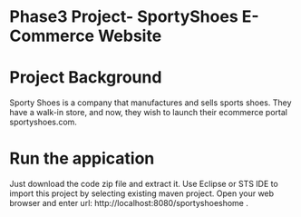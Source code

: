 # Phase3 Project- SportyShoes E-Commerce Website
# Project Background
Sporty Shoes is a company that manufactures and sells sports shoes. They have a walk-in store, and now, they wish to launch their ecommerce portal sportyshoes.com.
# Run the appication
Just download the code zip file and extract it. Use Eclipse or STS IDE to import this project by selecting existing maven project.
Open your web browser and enter url: http://localhost:8080/sportyshoeshome .
